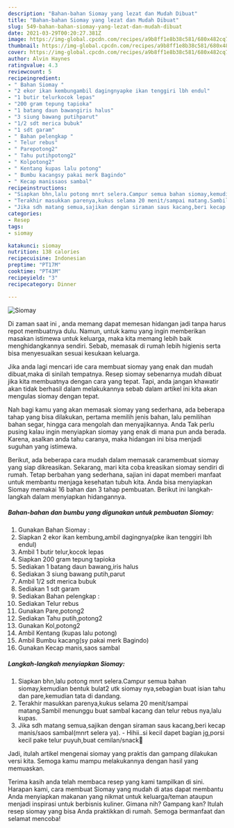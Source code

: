```yaml
---
description: "Bahan-bahan Siomay yang lezat dan Mudah Dibuat"
title: "Bahan-bahan Siomay yang lezat dan Mudah Dibuat"
slug: 549-bahan-bahan-siomay-yang-lezat-dan-mudah-dibuat
date: 2021-03-29T00:20:27.381Z
image: https://img-global.cpcdn.com/recipes/a9b8ff1e8b38c581/680x482cq70/siomay-foto-resep-utama.jpg
thumbnail: https://img-global.cpcdn.com/recipes/a9b8ff1e8b38c581/680x482cq70/siomay-foto-resep-utama.jpg
cover: https://img-global.cpcdn.com/recipes/a9b8ff1e8b38c581/680x482cq70/siomay-foto-resep-utama.jpg
author: Alvin Haynes
ratingvalue: 4.3
reviewcount: 5
recipeingredient:
- " Bahan Siomay "
- "2 ekor ikan kembungambil dagingnyapke ikan tenggiri lbh endul"
- "1 butir telurkocok lepas"
- "200 gram tepung tapioka"
- "1 batang daun bawangiris halus"
- "3 siung bawang putihparut"
- "1/2 sdt merica bubuk"
- "1 sdt garam"
- " Bahan pelengkap "
- " Telur rebus"
- " Parepotong2"
- " Tahu putihpotong2"
- " Kolpotong2"
- " Kentang kupas lalu potong"
- " Bumbu kacangsy pakai merk Bagindo"
- " Kecap manissaos sambal"
recipeinstructions:
- "Siapkan bhn,lalu potong mnrt selera.Campur semua bahan siomay,kemudian bentuk bulat2 utk siomay nya,sebagian buat isian tahu dan pare,kemudian tata di dandang."
- "Terakhir masukkan parenya,kukus selama 20 menit/sampai matang.Sambil menunggu buat sambal kacang dan telur rebus nya,lalu kupas."
- "Jika sdh matang semua,sajikan dengan siraman saus kacang,beri kecap manis/saos sambal(mnrt selera ya). Hihii..si kecil dapet bagian jg,porsi kecil pake telur puyuh,buat cemilan/snack🤭"
categories:
- Resep
tags:
- siomay

katakunci: siomay 
nutrition: 138 calories
recipecuisine: Indonesian
preptime: "PT17M"
cooktime: "PT43M"
recipeyield: "3"
recipecategory: Dinner

---
```



![Siomay](https://img-global.cpcdn.com/recipes/a9b8ff1e8b38c581/680x482cq70/siomay-foto-resep-utama.jpg)

Di zaman  saat ini , anda memang dapat memesan hidangan jadi tanpa harus repot membuatnya dulu. Namun, untuk kamu yang ingin memberikan masakan istimewa untuk keluarga, maka kita memang lebih baik menghidangkannya sendiri. Sebab, memasak di rumah lebih higienis serta bisa menyesuaikan sesuai kesukaan keluarga.

Jika anda lagi mencari ide cara membuat siomay yang enak dan mudah dibuat,maka di sinilah tempatnya. Resep siomay  sebenarnya mudah dibuat jika kita membuatnya dengan cara yang tepat. Tapi, anda jangan khawatir akan tidak berhasil dalam melakukannya 
sebab dalam artikel ini kita akan mengulas siomay dengan tepat.  



Nah bagi kamu yang akan memasak siomay yang sederhana, ada beberapa tahap yang bisa dilakukan, pertama memilih jenis bahan, lalu pemilihan bahan segar, hingga cara mengolah dan menyajikannya. Anda Tak perlu pusing kalau ingin menyiapkan siomay yang enak di mana pun anda berada. Karena, asalkan anda  tahu caranya, maka hidangan ini bisa menjadi suguhan yang istimewa.

Berikut, ada beberapa cara mudah dalam memasak caramembuat siomay yang siap dikreasikan. Sekarang, mari kita coba kreasikan siomay sendiri di rumah. Tetap berbahan yang sederhana, sajian ini dapat memberi manfaat untuk membantu menjaga kesehatan tubuh kita. Anda bisa menyiapkan Siomay memakai 16 bahan dan 3 tahap pembuatan. Berikut ini langkah-langkah dalam menyiapkan hidangannya.

<!--inarticleads1-->

##### Bahan-bahan dan bumbu yang digunakan untuk pembuatan Siomay:

1. Gunakan  Bahan Siomay :
1. Siapkan 2 ekor ikan kembung,ambil dagingnya(pke ikan tenggiri lbh endul)
1. Ambil 1 butir telur,kocok lepas
1. Siapkan 200 gram tepung tapioka
1. Sediakan 1 batang daun bawang,iris halus
1. Sediakan 3 siung bawang putih,parut
1. Ambil 1/2 sdt merica bubuk
1. Sediakan 1 sdt garam
1. Sediakan  Bahan pelengkap :
1. Sediakan  Telur rebus
1. Gunakan  Pare,potong2
1. Sediakan  Tahu putih,potong2
1. Gunakan  Kol,potong2
1. Ambil  Kentang (kupas lalu potong)
1. Ambil  Bumbu kacang(sy pakai merk Bagindo)
1. Gunakan  Kecap manis,saos sambal




<!--inarticleads2-->

##### Langkah-langkah menyiapkan Siomay:

1. Siapkan bhn,lalu potong mnrt selera.Campur semua bahan siomay,kemudian bentuk bulat2 utk siomay nya,sebagian buat isian tahu dan pare,kemudian tata di dandang.
1. Terakhir masukkan parenya,kukus selama 20 menit/sampai matang.Sambil menunggu buat sambal kacang dan telur rebus nya,lalu kupas.
1. Jika sdh matang semua,sajikan dengan siraman saus kacang,beri kecap manis/saos sambal(mnrt selera ya). - Hihii..si kecil dapet bagian jg,porsi kecil pake telur puyuh,buat cemilan/snack🤭




Jadi, itulah artikel mengenai  siomay  yang praktis dan gampang dilakukan versi kita. Semoga kamu mampu melakukannya dengan hasil yang memuaskan. 

Terima kasih anda telah membaca resep yang kami tampilkan di sini. Harapan kami, cara membuat  Siomay yang mudah di atas dapat membantu Anda menyiapkan makanan yang nikmat untuk keluarga/teman ataupun menjadi inspirasi untuk berbisnis kuliner. Gimana nih? Gampang kan? Itulah resep siomay yang bisa Anda praktikkan di rumah. Semoga bermanfaat dan selamat mencoba!

